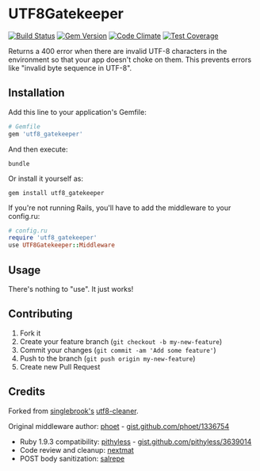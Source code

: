 # UTF8Gatekeeper

[![Build Status](https://travis-ci.org/reevoo/utf8_gatekeeper.svg?branch=master)](https://travis-ci.org/reevoo/utf8_gatekeeper)
[![Gem Version](https://badge.fury.io/rb/utf8_gatekeeper.svg)](http://badge.fury.io/rb/utf8_gatekeeper)
[![Code Climate](https://codeclimate.com/github/reevoo/utf8_gatekeeper/badges/gpa.svg)](https://codeclimate.com/github/reevoo/utf8_gatekeeper)
[![Test Coverage](https://codeclimate.com/github/reevoo/utf8_gatekeeper/badges/coverage.svg)](https://codeclimate.com/github/reevoo/utf8_gatekeeper/coverage)

Returns a 400 error when there are invalid UTF-8 characters in the environment so that your app doesn't choke
on them. This prevents errors like "invalid byte sequence in UTF-8".

## Installation

Add this line to your application's Gemfile:

```ruby
# Gemfile
gem 'utf8_gatekeeper'
```

And then execute:

```
bundle
```

Or install it yourself as:

```
gem install utf8_gatekeeper
```

If you're not running Rails, you'll have to add the middleware to your config.ru:

```ruby
# config.ru
require 'utf8_gatekeeper'
use UTF8Gatekeeper::Middleware
```

## Usage

There's nothing to "use". It just works!

## Contributing

1. Fork it
2. Create your feature branch (`git checkout -b my-new-feature`)
3. Commit your changes (`git commit -am 'Add some feature'`)
4. Push to the branch (`git push origin my-new-feature`)
5. Create new Pull Request

## Credits

Forked from [singlebrook's](https://github.com/singlebrook)
[utf8-cleaner](https://github.com/singlebrook/utf8-cleaner).

Original middleware author: [phoet](https://github.com/phoet) -
[gist.github.com/phoet/1336754](https://gist.github.com/phoet/1336754)

* Ruby 1.9.3 compatibility: [pithyless](https://github.com/pithyless) -
  [gist.github.com/pithyless/3639014](https://gist.github.com/pithyless/3639014)
* Code review and cleanup: [nextmat](https://github.com/nextmat)
* POST body sanitization: [salrepe](https://github.com/salrepe)
